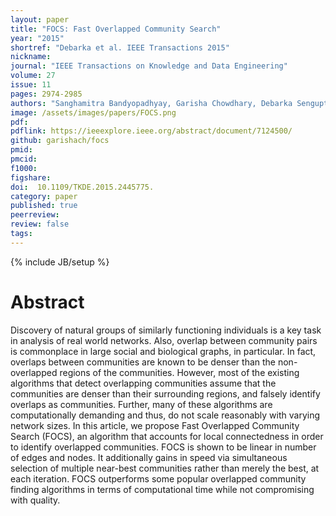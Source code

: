 ```yaml
---
layout: paper
title: "FOCS: Fast Overlapped Community Search"
year: "2015"
shortref: "Debarka et al. IEEE Transactions 2015"
nickname:
journal: "IEEE Transactions on Knowledge and Data Engineering"
volume: 27
issue: 11
pages: 2974-2985
authors: "Sanghamitra Bandyopadhyay, Garisha Chowdhary, Debarka Sengupta"
image: /assets/images/papers/FOCS.png
pdf:
pdflink: https://ieeexplore.ieee.org/abstract/document/7124500/
github: garishach/focs
pmid:
pmcid:
f1000:
figshare:
doi:  10.1109/TKDE.2015.2445775.
category: paper
published: true
peerreview:
review: false
tags:
---
```

{% include JB/setup %}


# Abstract

Discovery of natural groups of similarly functioning individuals is a key task in analysis of real world networks. Also, overlap between community pairs is commonplace in large social and biological graphs, in particular. In fact, overlaps between communities are known to be denser than the non-overlapped regions of the communities. However, most of the existing algorithms that detect overlapping communities assume that the communities are denser than their surrounding regions, and falsely identify overlaps as communities. Further, many of these algorithms are computationally demanding and thus, do not scale reasonably with varying network sizes. In this article, we propose Fast Overlapped Community Search (FOCS), an algorithm that accounts for local connectedness in order to identify overlapped communities. FOCS is shown to be linear in number of edges and nodes. It additionally gains in speed via simultaneous selection of multiple near-best communities rather than merely the best, at each iteration. FOCS outperforms some popular overlapped community finding algorithms in terms of computational time while not compromising with quality.
